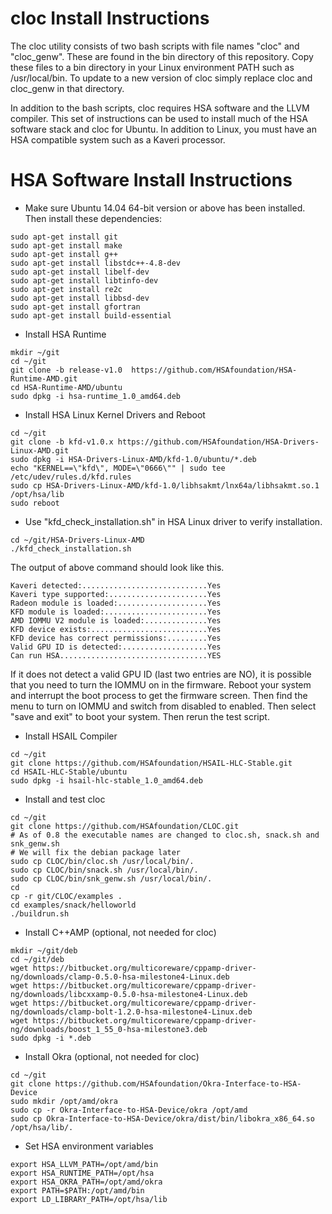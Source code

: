 cloc Install Instructions
=========================

The cloc utility consists of two bash scripts with file names "cloc" and "cloc_genw". These are found in the bin directory of this repository. Copy these files to a bin directory in your Linux environment PATH such as /usr/local/bin.  To update to a new version of cloc simply replace cloc and cloc_genw in that directory.

In addition to the bash scripts, cloc requires HSA software and the LLVM compiler. This set of instructions can be used to install much of the HSA software stack and cloc for Ubuntu.  In addition to Linux, you must have an HSA compatible system such as a Kaveri processor. 


HSA Software Install Instructions
=================================


- Make sure Ubuntu 14.04 64-bit version or above has been installed.  Then install these dependencies:
```
sudo apt-get install git
sudo apt-get install make
sudo apt-get install g++
sudo apt-get install libstdc++-4.8-dev
sudo apt-get install libelf-dev
sudo apt-get install libtinfo-dev
sudo apt-get install re2c
sudo apt-get install libbsd-dev
sudo apt-get install gfortran
sudo apt-get install build-essential 
```


- Install HSA Runtime
```
mkdir ~/git
cd ~/git
git clone -b release-v1.0  https://github.com/HSAfoundation/HSA-Runtime-AMD.git
cd HSA-Runtime-AMD/ubuntu
sudo dpkg -i hsa-runtime_1.0_amd64.deb
```


- Install HSA Linux Kernel Drivers and Reboot
```
cd ~/git
git clone -b kfd-v1.0.x https://github.com/HSAfoundation/HSA-Drivers-Linux-AMD.git
sudo dpkg -i HSA-Drivers-Linux-AMD/kfd-1.0/ubuntu/*.deb
echo "KERNEL==\"kfd\", MODE=\"0666\"" | sudo tee /etc/udev/rules.d/kfd.rules
sudo cp HSA-Drivers-Linux-AMD/kfd-1.0/libhsakmt/lnx64a/libhsakmt.so.1 /opt/hsa/lib
sudo reboot
```


- Use "kfd_check_installation.sh" in HSA Linux driver to verify installation.
``` 
cd ~/git/HSA-Drivers-Linux-AMD
./kfd_check_installation.sh
``` 

The output of above command should look like this.

```
Kaveri detected:............................Yes
Kaveri type supported:......................Yes
Radeon module is loaded:....................Yes
KFD module is loaded:.......................Yes
AMD IOMMU V2 module is loaded:..............Yes
KFD device exists:..........................Yes
KFD device has correct permissions:.........Yes
Valid GPU ID is detected:...................Yes
Can run HSA.................................YES
```

If it does not detect a valid GPU ID (last two entries are NO), it is possible that you need to turn the IOMMU on in the firmware.  Reboot your system and interrupt the boot process to get the firmware screen. Then find the menu to turn on IOMMU and switch from disabled to enabled.  Then select "save and exit" to boot your system.  Then rerun the test script.


- Install HSAIL Compiler
```
cd ~/git
git clone https://github.com/HSAfoundation/HSAIL-HLC-Stable.git
cd HSAIL-HLC-Stable/ubuntu
sudo dpkg -i hsail-hlc-stable_1.0_amd64.deb
```


- Install and test cloc
```
cd ~/git
git clone https://github.com/HSAfoundation/CLOC.git
# As of 0.8 the executable names are changed to cloc.sh, snack.sh and snk_genw.sh
# We will fix the debian package later
sudo cp CLOC/bin/cloc.sh /usr/local/bin/.
sudo cp CLOC/bin/snack.sh /usr/local/bin/.
sudo cp CLOC/bin/snk_genw.sh /usr/local/bin/.
cd 
cp -r git/CLOC/examples .
cd examples/snack/helloworld
./buildrun.sh
```


- Install C++AMP (optional, not needed for cloc)
```
mkdir ~/git/deb
cd ~/git/deb
wget https://bitbucket.org/multicoreware/cppamp-driver-ng/downloads/clamp-0.5.0-hsa-milestone4-Linux.deb
wget https://bitbucket.org/multicoreware/cppamp-driver-ng/downloads/libcxxamp-0.5.0-hsa-milestone4-Linux.deb
wget https://bitbucket.org/multicoreware/cppamp-driver-ng/downloads/clamp-bolt-1.2.0-hsa-milestone4-Linux.deb
wget https://bitbucket.org/multicoreware/cppamp-driver-ng/downloads/boost_1_55_0-hsa-milestone3.deb
sudo dpkg -i *.deb
```


- Install Okra (optional, not needed for cloc)
```
cd ~/git
git clone https://github.com/HSAfoundation/Okra-Interface-to-HSA-Device
sudo mkdir /opt/amd/okra
sudo cp -r Okra-Interface-to-HSA-Device/okra /opt/amd
sudo cp Okra-Interface-to-HSA-Device/okra/dist/bin/libokra_x86_64.so /opt/hsa/lib/.
```


- Set HSA environment variables
```
export HSA_LLVM_PATH=/opt/amd/bin
export HSA_RUNTIME_PATH=/opt/hsa
export HSA_OKRA_PATH=/opt/amd/okra
export PATH=$PATH:/opt/amd/bin
export LD_LIBRARY_PATH=/opt/hsa/lib
```
